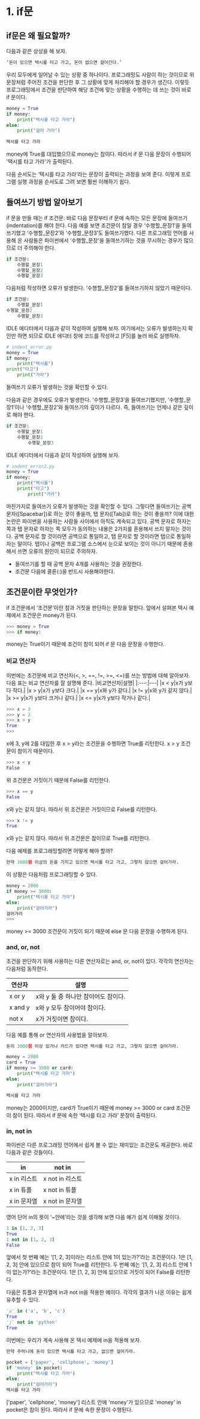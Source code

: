 # 1. if문
## if문은 왜 필요할까?
다음과 같은 상상을 해 보자.
```python
‘돈이 있으면 택시를 타고 가고, 돈이 없으면 걸어간다.’
```
우리 모두에게 일어날 수 있는 상황 중 하나이다. 프로그래밍도 사람이 하는 것이므로 위 문장처럼 주어진 조건을 판단한 후 그 상황에 맞게 처리해야 할 경우가 생긴다. 이렇듯 프로그래밍에서 조건을 판단하여 해당 조건에 맞는 상황을 수행하는 데 쓰는 것이 바로 if 문이다.
```python
money = True
if money:
    print("택시를 타고 가라")
else:
    print("걸어 가라")
    
택시를 타고 가라
```
money에 True를 대입했으므로 money는 참이다. 따라서 if 문 다음 문장이 수행되어 '택시를 타고 가라'가 출력된다.

다음 순서도는 ‘택시를 타고 가라’라는 문장이 출력되는 과정을 보여 준다. 이렇게 프로그램 실행 과정을 순서도로 그려 보면 훨씬 이해하기 쉽다.

## 들여쓰기 방법 알아보기
if 문을 만들 때는 if 조건문: 바로 다음 문장부터 if 문에 속하는 모든 문장에 들여쓰기(indentation)를 해야 한다. 다음 예를 보면 조건문이 참일 경우 ‘수행할_문장1’을 들여쓰기했고 ‘수행할_문장2’와 ‘수행할_문장3’도 들여쓰기했다. 다른 프로그래밍 언어를 사용해 온 사람들은 파이썬에서 ‘수행할_문장’을 들여쓰기하는 것을 무시하는 경우가 많으므로 더 주의해야 한다.
```python
if 조건문:
    수행할_문장1
    수행할_문장2
    수행할_문장3
```
다음처럼 작성하면 오류가 발생한다. ‘수행할_문장2’를 들여쓰기하지 않았기 때문이다.
```python
if 조건문:
    수행할_문장1
수행할_문장2
    수행할_문장3
```
IDLE 에디터에서 다음과 같이 작성하여 실행해 보자. 여기에서는 오류가 발생하는지 확인만 하면 되므로 IDLE 에디터 창에 코드를 작성하고 [F5]를 눌러 바로 실행하자.
```python
# indent_error.py
money = True
if money:
    print("택시를")
print("타고")
    print("가라")
```
들여쓰기 오류가 발생하는 것을 확인할 수 있다.

다음과 같은 경우에도 오류가 발생한다. ‘수행할_문장3’을 들여쓰기했지만, ‘수행할_문장1’이나 ‘수행할_문장2’와 들여쓰기의 깊이가 다르다. 즉, 들여쓰기는 언제나 같은 깊이로 해야 한다.
```python
if 조건문:
    수행할_문장1
    수행할_문장2
        수행할_문장3
```
IDLE 에디터에서 다음과 같이 작성하여 실행해 보자.
```python
# indent_error2.py
money = True
if money:
    print("택시를")
    print("타고")
        print("가라")
```
마찬가지로 들여쓰기 오류가 발생하는 것을 확인할 수 있다.
그렇다면 들여쓰기는 공백 문자([Spacebar])로 하는 것이 좋을까, 탭 문자([Tab])로 하는 것이 좋을까? 이에 대한 논란은 파이썬을 사용하는 사람들 사이에서 아직도 계속되고 있다. 공백 문자로 하자는 쪽과 탭 문자로 하자는 쪽 모두가 동의하는 내용은 2가지를 혼용해서 쓰지 말자는 것이다. 공백 문자로 할 것이라면 공백으로 통일하고, 탭 문자로 할 것이라면 탭으로 통일하자는 말이다. 탭이나 공백은 프로그램 소스에서 눈으로 보이는 것이 아니기 때문에 혼용해서 쓰면 오류의 원인이 되므로 주의하자.
- 들여쓰기를 할 때 공백 문자 4개를 사용하는 것을 권장한다.
- 조건문 다음에 콜론(:)을 반드시 사용해야한다.

## 조건문이란 무엇인가?
if 조건문에서 ‘조건문’이란 참과 거짓을 판단하는 문장을 말한다.
앞에서 살펴본 택시 예제에서 조건문은 money가 된다.
```python
>>> money = True
>>> if money:
```
money는 True이기 때문에 조건이 참이 되어 if 문 다음 문장을 수행한다.

### 비교 연산자
이번에는 조건문에 비교 연산자(<, >, ==, !=, >=, <=)를 쓰는 방법에 대해 알아보자.
다음 표는 비교 연산자를 잘 설명해 준다.
|비교연산자|설명|
|:---:|---|
|x < y|x가 y보다 작다.|
|x > y|x가 y보다 크다.|
|x == y|x와 y가 같다.|
|x != y|x와 y가 같지 않다.|
|x >= y|x가 y보다 크거나 같다.|
|x <= y|x가 y보다 작거나 같다.|
```python
>>> x = 3
>>> y = 2
>>> x > y
True
>>>
```
x에 3, y에 2를 대입한 후 x > y라는 조건문을 수행하면 True를 리턴한다. x > y 조건문이 참이기 때문이다.
```python
>>> x < y
False
```
위 조건문은 거짓이기 때문에 False를 리턴한다.
```python
>>> x == y
False
```
x와 y는 같지 않다. 따라서 위 조건문은 거짓이므로 False를 리턴한다.
```python
>>> x != y
True
```
x와 y는 같지 않다. 따라서 위 조건문은 참이므로 True를 리턴한다.

다음 예제를 프로그래밍할려면 어떻게 해야 할까?
```python
만약 3000원 이상의 돈을 가지고 있으면 택시를 타고 가고, 그렇지 않으면 걸어가라.
```
이 상황은 다음처럼 프로그래밍할 수 있다.
```python
money = 2000
if money >= 3000:
    print("택시를 타고 가라")
else:
    print("걸어가라")
걸어가라
>>>
```
money >= 3000 조건문이 거짓이 되기 때문에 else 문 다음 문장을 수행하게 된다.

### and, or, not
조건을 판단하기 위해 사용하는 다른 연산자로는 and, or, not이 있다. 각각의 연산자는 다음처럼 동작한다.

|연산자|설명|
|---|---|
|x or y|x와 y 둘 중 하나만 참이어도 참이다.|
|x and y|x와 y 모두 참이어야 참이다.|
|not x|	x가 거짓이면 참이다.|
다음 예를 통해 or 연산자의 사용법을 알아보자.
```python
돈이 3000원 이상 있거나 카드가 있다면 택시를 타고 가고, 그렇지 않으면 걸어가라.
```
```python
money = 2000
card = True
if money >= 3000 or card:
    print("택시를 타고 가라")
else:
    print("걸어가라")

택시를 타고 가라
```
money는 2000이지만, card가 True이기 때문에 money >= 3000 or card 조건문이 참이 된다. 따라서 if 문에 속한 ‘택시를 타고 가라’ 문장이 출력된다.

### in, not in
파이썬은 다른 프로그래밍 언어에서 쉽게 볼 수 없는 재미있는 조건문도 제공한다. 바로 다음과 같은 것들이다.

|in|not in|
|---|---|
|x in 리스트|x not in 리스트|
|x in 튜플|x not in 튜플|
|x in 문자열|x not in 문자열|
영어 단어 in의 뜻이 ‘~안에’라는 것을 생각해 보면 다음 예가 쉽게 이해될 것이다.
```python
1 in [1, 2, 3]
True
1 not in [1, 2, 3]
False
```
앞에서 첫 번째 예는 ‘[1, 2, 3]이라는 리스트 안에 1이 있는가?’라는 조건문이다. 1은 [1, 2, 3] 안에 있으므로 참이 되어 True를 리턴한다. 두 번째 예는 ‘[1, 2, 3] 리스트 안에 1이 없는가?’라는 조건문이다. 1은 [1, 2, 3] 안에 있으므로 거짓이 되어 False를 리턴한다.

다음은 튜플과 문자열에 in과 not in을 적용한 예이다. 각각의 결과가 나온 이유는 쉽게 유추할 수 있다.
```python
'a' in ('a', 'b', 'c')
True
'j' not in 'python'
True
```
이번에는 우리가 계속 사용해 온 택시 예제에 in을 적용해 보자.
```python
만약 주머니에 돈이 있으면 택시를 타고 가고, 없으면 걸어가라.
```
```python
pocket = ['paper', 'cellphone', 'money']
if 'money' in pocket:
    print("택시를 타고 가라")
else:
    print("걸어가라")
택시를 타고 가라
```
['paper', 'cellphone', 'money'] 리스트 안에 'money'가 있으므로 'money' in pocket은 참이 된다. 따라서 if 문에 속한 문장이 수행된다.